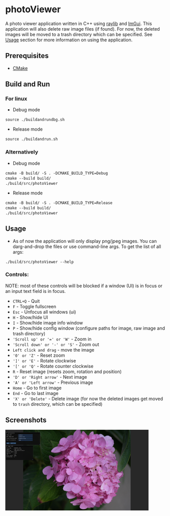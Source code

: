 # photoViewer
A photo viewer application written in C++ using [raylib](https://www.raylib.com/) and [ImGui](https://github.com/ocornut/imgui). This application will also delete raw image files (if found). For now, the deleted images will be moved to a trash directory which can be specified. See [Usage](#Usage) section for more information on using the application.


## Prerequisites
* [CMake](https://cmake.org/download/)


## Build and Run
### For linux
- Debug mode
```
source ./buildandrundbg.sh
```
- Release mode
```
source ./buildandrun.sh
```

### Alternatively
- Debug mode
```
cmake -B build/ -S . -DCMAKE_BUILD_TYPE=Debug
cmake --build build/
./build/src/photoViewer
```
- Release mode
```
cmake -B build/ -S . -DCMAKE_BUILD_TYPE=Release
cmake --build build/
./build/src/photoViewer
```


## Usage
- As of now the application will only display png/jpeg images. You can darg-and-drop the files or use command-line args. To get the list of all args:
```
./build/src/photoViewer --help
```

### Controls:
NOTE: most of these controls will be blocked if a window (UI) is in focus or an input text field is in focus.

- `CTRL+Q` - Quit
- `F` - Toggle fullscreen
- `Esc` - Unfocus all windows (ui)
- `H` - Show/hide UI
- `I` - Show/hide image info window
- `P` - Show/hide config window (configure paths for image, raw image and trash directory)
- `'Scroll up' or '=' or 'W'` - Zoom in
- `'Scroll down' or '-' or 'S'` - Zoom out
- `Left click and drag` - move the image
- `'0' or 'Z'` - Reset zoom
- `']' or 'E'` - Rotate clockwise
- `'[' or 'Q'` - Rotate counter clockwise
- `R` - Reset image (resets zoom, rotation and position)
- `'D' or 'Right arrow'` - Next image
- `'A' or 'Left arrow'` - Previous image
- `Home` - Go to first image
- `End` - Go to last image
- `'X' or 'Delete'` - Delete image (for now the deleted images get moved to `trash` directory, which can be specified)


## Screenshots
<img src="img/photoViewer.png" width=450>
